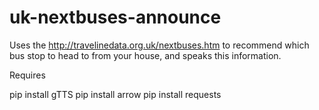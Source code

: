 # uk-nextbuses-announce

Uses the http://travelinedata.org.uk/nextbuses.htm to recommend which
bus stop to head to from your house, and speaks this information.

Requires

 pip install gTTS
 pip install arrow
 pip install requests

